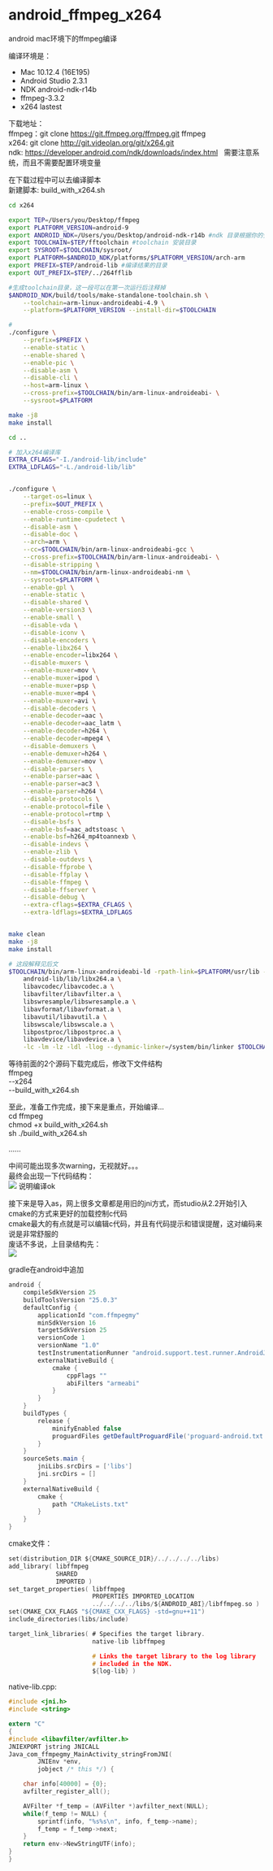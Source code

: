 # android_ffmpeg_x264
android mac环境下的ffmpeg编译

编译环境是：
* Mac 10.12.4 (16E195)
* Android Studio 2.3.1
* NDK android-ndk-r14b
* ffmpeg-3.3.2   
* x264 lastest   

下载地址：<br>
ffmpeg：git clone https://git.ffmpeg.org/ffmpeg.git ffmpeg<br>
x264: git clone http://git.videolan.org/git/x264.git<br>
ndk: https://developer.android.com/ndk/downloads/index.html   需要注意系统，而且不需要配置环境变量<br>

在下载过程中可以去编译脚本<br>
新建脚本: build_with_x264.sh<br>
```sh
cd x264

export TEP=/Users/you/Desktop/ffmpeg
export PLATFORM_VERSION=android-9
export ANDROID_NDK=/Users/you/Desktop/android-ndk-r14b #ndk 目录根据你的安装目录
export TOOLCHAIN=$TEP/fftoolchain #toolchain 安装目录
export SYSROOT=$TOOLCHAIN/sysroot/
export PLATFORM=$ANDROID_NDK/platforms/$PLATFORM_VERSION/arch-arm
export PREFIX=$TEP/android-lib #编译结果的目录
export OUT_PREFIX=$TEP/../264fflib

#生成toolchain目录，这一段可以在第一次运行后注释掉
$ANDROID_NDK/build/tools/make-standalone-toolchain.sh \
    --toolchain=arm-linux-androideabi-4.9 \
    --platform=$PLATFORM_VERSION --install-dir=$TOOLCHAIN 

#
./configure \
    --prefix=$PREFIX \
    --enable-static \
    --enable-shared \
    --enable-pic \
    --disable-asm \
    --disable-cli \
    --host=arm-linux \
    --cross-prefix=$TOOLCHAIN/bin/arm-linux-androideabi- \
    --sysroot=$PLATFORM

make -j8
make install

cd ..

# 加入x264编译库
EXTRA_CFLAGS="-I./android-lib/include" 
EXTRA_LDFLAGS="-L./android-lib/lib"


./configure \
    --target-os=linux \
    --prefix=$OUT_PREFIX \
    --enable-cross-compile \
    --enable-runtime-cpudetect \
    --disable-asm \
    --disable-doc \
    --arch=arm \
    --cc=$TOOLCHAIN/bin/arm-linux-androideabi-gcc \
    --cross-prefix=$TOOLCHAIN/bin/arm-linux-androideabi- \
    --disable-stripping \
    --nm=$TOOLCHAIN/bin/arm-linux-androideabi-nm \
    --sysroot=$PLATFORM \
    --enable-gpl \
    --enable-static \
    --disable-shared \
    --enable-version3 \
    --enable-small \
    --disable-vda \
    --disable-iconv \
    --disable-encoders \
    --enable-libx264 \
    --enable-encoder=libx264 \
    --disable-muxers \
    --enable-muxer=mov \
    --enable-muxer=ipod \
    --enable-muxer=psp \
    --enable-muxer=mp4 \
    --enable-muxer=avi \
    --disable-decoders \
    --enable-decoder=aac \
    --enable-decoder=aac_latm \
    --enable-decoder=h264 \
    --enable-decoder=mpeg4 \
    --disable-demuxers \
    --enable-demuxer=h264 \
    --enable-demuxer=mov \
    --disable-parsers \
    --enable-parser=aac \
    --enable-parser=ac3 \
    --enable-parser=h264 \
    --disable-protocols \
    --enable-protocol=file \
    --enable-protocol=rtmp \
    --disable-bsfs \
    --enable-bsf=aac_adtstoasc \
    --enable-bsf=h264_mp4toannexb \
    --disable-indevs \
    --enable-zlib \
    --disable-outdevs \
    --disable-ffprobe \
    --disable-ffplay \
    --disable-ffmpeg \
    --disable-ffserver \
    --disable-debug \
    --extra-cflags=$EXTRA_CFLAGS \
    --extra-ldflags=$EXTRA_LDFLAGS


make clean 
make -j8
make install

# 这段解释见后文
$TOOLCHAIN/bin/arm-linux-androideabi-ld -rpath-link=$PLATFORM/usr/lib -L$PLATFORM/usr/lib -L$OUT_PREFIX/lib -soname libffmpeg.so -shared -nostdlib -Bsymbolic --whole-archive --no-undefined -o $OUT_PREFIX/libffmpeg.so \
    android-lib/lib/libx264.a \
    libavcodec/libavcodec.a \
    libavfilter/libavfilter.a \
    libswresample/libswresample.a \
    libavformat/libavformat.a \
    libavutil/libavutil.a \
    libswscale/libswscale.a \
    libpostproc/libpostproc.a \
    libavdevice/libavdevice.a \
    -lc -lm -lz -ldl -llog --dynamic-linker=/system/bin/linker $TOOLCHAIN/lib/gcc/arm-linux-androideabi/4.9.x/libgcc.a   
```

等待前面的2个源码下载完成后，修改下文件结构<br>
ffmpeg<br>
--x264<br>
--build_with_x264.sh<br>

至此，准备工作完成，接下来是重点，开始编译...<br>
cd ffmpeg<br>
chmod +x build_with_x264.sh<br>
sh ./build_with_x264.sh<br>

......<br>

中间可能出现多次warning，无视就好。。。<br>
最终会出现一下代码结构：<br>
![](https://github.com/wanbanjiesan/android_ffmpeg_x264/raw/master/FFmpegMy/shotscreen/shotscreen1.png)
说明编译ok

接下来是导入as，网上很多文章都是用旧的jni方式，而studio从2.2开始引入cmake的方式来更好的加载控制c代码<br>
cmake最大的有点就是可以编辑c代码，并且有代码提示和错误提醒，这对编码来说是非常舒服的<br>
废话不多说，上目录结构先：<br>
![](https://github.com/wanbanjiesan/android_ffmpeg_x264/raw/master/FFmpegMy/shotscreen/shotscreen2.png)

gradle在android中追加<br>
```gradle
android {
    compileSdkVersion 25
    buildToolsVersion "25.0.3"
    defaultConfig {
        applicationId "com.ffmpegmy"
        minSdkVersion 16
        targetSdkVersion 25
        versionCode 1
        versionName "1.0"
        testInstrumentationRunner "android.support.test.runner.AndroidJUnitRunner"
        externalNativeBuild {
            cmake {
                cppFlags ""
                abiFilters "armeabi"
            }
        }
    }
    buildTypes {
        release {
            minifyEnabled false
            proguardFiles getDefaultProguardFile('proguard-android.txt'), 'proguard-rules.pro'
        }
    }
    sourceSets.main {
        jniLibs.srcDirs = ['libs']
        jni.srcDirs = []
    }
    externalNativeBuild {
        cmake {
            path "CMakeLists.txt"
        }
    }
}
```
cmake文件：<br>
```c
set(distribution_DIR ${CMAKE_SOURCE_DIR}/../../../../libs)
add_library( libffmpeg
             SHARED
             IMPORTED )
set_target_properties( libffmpeg
                       PROPERTIES IMPORTED_LOCATION
                       ../../../../libs/${ANDROID_ABI}/libffmpeg.so )
set(CMAKE_CXX_FLAGS "${CMAKE_CXX_FLAGS} -std=gnu++11")
include_directories(libs/include)

target_link_libraries( # Specifies the target library.
                       native-lib libffmpeg

                       # Links the target library to the log library
                       # included in the NDK.
                       ${log-lib} )
```
native-lib.cpp:<br>
```c
#include <jni.h>
#include <string>

extern "C"
{
#include <libavfilter/avfilter.h>
JNIEXPORT jstring JNICALL
Java_com_ffmpegmy_MainActivity_stringFromJNI(
        JNIEnv *env,
        jobject /* this */) {

    char info[40000] = {0};
    avfilter_register_all();

    AVFilter *f_temp = (AVFilter *)avfilter_next(NULL);
    while(f_temp != NULL) {
        sprintf(info, "%s%s\n", info, f_temp->name);
        f_temp = f_temp->next;
    }
    return env->NewStringUTF(info);
}
}

```




